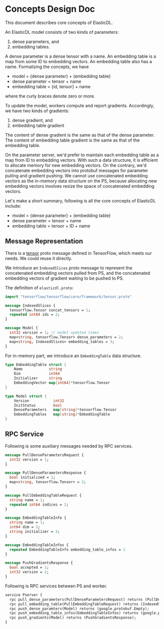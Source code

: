 # Concepts Design Doc

This document describes core concepts of ElasticDL.

An ElasticDL model consists of two kinds of parameters:

1. dense parameters, and
1. embedding tables.

A dense parameter is a dense tensor with a name.  An embedding table is a map
from some ID to embedding vectors.  An embedding table also has a name.
Formalizing the concepts, we have

- model = {dense parameter} + {embedding table}
- dense parameter = tensor + name
- embedding table = {id, tensor} + name

where the curly braces denote zero or more.

To update the model, workers compute and report gradients.  Accordingly, we
have two kinds of gradients:

1. dense gradient, and
1. embedding table gradient

The content of dense gradient is the same as that of the dense parameter.  The
content of embedding table gradient is the same as that of the embedding table.

On the parameter server, we'd prefer to maintain each embedding table as a map
from ID to embedding vectors. With such a data structure, it is efficient to
allocate memory for new embedding vectors. On the contrary, we'd concatenate
embedding vectors into protobuf messages for parameter pulling and gradient
pushing. We cannot use concatenated embedding vectors as the in-memory data
structure on the PS, because allocating new embedding vectors involves resize
the space of concatenated embedding vectors.

Let's make a short summary, following is all the core concepts of ElasticDL
include:

- model = {dense parameter} + {embedding table}
- dense parameter = tensor + name
- embedding table = tensor + ID + name

## Message Representation

There is a
[tensor](https://github.com/tensorflow/tensorflow/blob/master/tensorflow/core/framework/tensor.proto)
proto message defined in TensorFlow, which meets our needs. We could reuse it
directly.

We introduce an `IndexedSlices` proto message to represent the concatenated
embedding vectors pulled from PS, and the concatenated embedding vectors of
gradient waiting to be pushed to PS.

The definition of `elasticdl.proto`:

```proto
import "tensorflow/tensorflow/core/framework/tensor.proto"

message IndexedSlices {
  tensorflow.Tensor concat_tensors = 1;
  repeated int64 ids = 2;
}

message Model {
  int32 version = 1; // model updated times
  map<string, tensorflow.Tensor> dense_parameters = 2;
  map<string, IndexedSlices> embedding_tables = 3;
}
```

For in-memory part, we introduce an `EmbeddingTable` data structure.

```go
type EmbeddingTable struct {
    Name            string
    Dim             int64
    Initializer     string
    EmbeddingVector map[int64]*tensorflow.Tensor
}

type Model struct {
    Version           int32
    InitStatus        bool
    DenseParameters   map[string]*tensorflow.Tensor
    EmbeddingTables   map[string]*EmbeddingTable
}
```

## RPC Service

Following is some auxiliary messages needed by RPC services.

```proto
message PullDenseParametersRequest {
  int32 version = 1;
}

message PullDenseParametersResponse {
  bool initialized = 1;
  map<string, tensorflow.Tensor> = 2;
}

message PullEmbeddingTableRequest {
  string name = 1;
  repeated int64 indices = 2;
}

message EmbeddingTableInfo {
  string name = 1;
  int64 dim = 2;
  string initializer = 3;
}

message EmbeddingTableInfos {
  repeated EmbeddingTableInfo embedding_table_infos = 1
}

message PushGradientsResponse {
  bool accepted = 1;
  int32 version = 2;
}
```

Following is RPC services between PS and worker.

```proto
service Pserver {
  rpc pull_dense_parameters(PullDenseParametersRequest) returns (PullDenseParametersResponse);
  rpc pull_embedding_table(PullEmbeddingTableRequest) returns (IndexedSlices);
  rpc push_dense_paramters(Model) returns (google.protobuf.Empty);
  rpc push_embedding_table_infos(EmbeddingTableInfos) returns (google.protobuf.Empty);
  rpc push_gradients(Model) returns (PushGradientsResponse);
}
```
